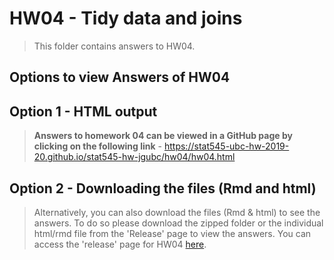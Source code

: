 # HW04 - Tidy data and joins

>
>This folder contains answers to HW04.
>

## Options to view Answers of HW04

## Option 1 - HTML output

> **Answers to homework 04 can be viewed in a GitHub page by clicking on the following link** - https://stat545-ubc-hw-2019-20.github.io/stat545-hw-jgubc/hw04/hw04.html
>

## Option 2 - Downloading the files (Rmd and html)

> Alternatively, you can also download the files (Rmd & html) to see the answers. To do so please download the zipped folder or the individual html/rmd file from the 'Release' page to view the answers. You can access the 'release' page for HW04 [here]().
>

